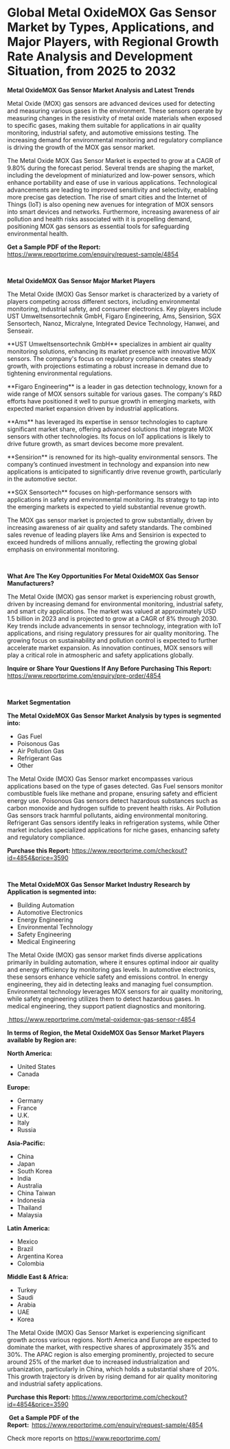 <p><h1>Global Metal OxideMOX Gas Sensor Market by Types, Applications, and Major Players, with Regional Growth Rate Analysis and Development Situation, from 2025 to 2032</h1></p><p><strong>Metal OxideMOX Gas Sensor Market Analysis and Latest Trends</strong></p>
<p><p>Metal Oxide (MOX) gas sensors are advanced devices used for detecting and measuring various gases in the environment. These sensors operate by measuring changes in the resistivity of metal oxide materials when exposed to specific gases, making them suitable for applications in air quality monitoring, industrial safety, and automotive emissions testing. The increasing demand for environmental monitoring and regulatory compliance is driving the growth of the MOX gas sensor market.</p><p>The Metal Oxide MOX Gas Sensor Market is expected to grow at a CAGR of 9.80% during the forecast period. Several trends are shaping the market, including the development of miniaturized and low-power sensors, which enhance portability and ease of use in various applications. Technological advancements are leading to improved sensitivity and selectivity, enabling more precise gas detection. The rise of smart cities and the Internet of Things (IoT) is also opening new avenues for integration of MOX sensors into smart devices and networks. Furthermore, increasing awareness of air pollution and health risks associated with it is propelling demand, positioning MOX gas sensors as essential tools for safeguarding environmental health.</p></p>
<p><strong>Get a Sample PDF of the Report:&nbsp;</strong> <a href="https://www.reportprime.com/enquiry/request-sample/4854?utm_campaign=3385&utm_medium=2&utm_source=Github&utm_content=ia&utm_term=19032025&utm_id=metal-oxidemox-gas-sensor">https://www.reportprime.com/enquiry/request-sample/4854</a></p>
<p>&nbsp;</p>
<p><strong>Metal OxideMOX Gas Sensor Major Market Players</strong></p>
<p><p>The Metal Oxide (MOX) Gas Sensor market is characterized by a variety of players competing across different sectors, including environmental monitoring, industrial safety, and consumer electronics. Key players include UST Umweltsensortechnik GmbH, Figaro Engineering, Ams, Sensirion, SGX Sensortech, Nanoz, Micralyne, Integrated Device Technology, Hanwei, and Senseair.</p><p>**UST Umweltsensortechnik GmbH** specializes in ambient air quality monitoring solutions, enhancing its market presence with innovative MOX sensors. The company's focus on regulatory compliance creates steady growth, with projections estimating a robust increase in demand due to tightening environmental regulations.</p><p>**Figaro Engineering** is a leader in gas detection technology, known for a wide range of MOX sensors suitable for various gases. The company's R&D efforts have positioned it well to pursue growth in emerging markets, with expected market expansion driven by industrial applications.</p><p>**Ams** has leveraged its expertise in sensor technologies to capture significant market share, offering advanced solutions that integrate MOX sensors with other technologies. Its focus on IoT applications is likely to drive future growth, as smart devices become more prevalent.</p><p>**Sensirion** is renowned for its high-quality environmental sensors. The company’s continued investment in technology and expansion into new applications is anticipated to significantly drive revenue growth, particularly in the automotive sector.</p><p>**SGX Sensortech** focuses on high-performance sensors with applications in safety and environmental monitoring. Its strategy to tap into the emerging markets is expected to yield substantial revenue growth.</p><p>The MOX gas sensor market is projected to grow substantially, driven by increasing awareness of air quality and safety standards. The combined sales revenue of leading players like Ams and Sensirion is expected to exceed hundreds of millions annually, reflecting the growing global emphasis on environmental monitoring.</p></p>
<p>&nbsp;</p>
<p><strong>What Are The Key Opportunities For Metal OxideMOX Gas Sensor Manufacturers?</strong></p>
<p><p>The Metal Oxide (MOX) gas sensor market is experiencing robust growth, driven by increasing demand for environmental monitoring, industrial safety, and smart city applications. The market was valued at approximately USD 1.5 billion in 2023 and is projected to grow at a CAGR of 8% through 2030. Key trends include advancements in sensor technology, integration with IoT applications, and rising regulatory pressures for air quality monitoring. The growing focus on sustainability and pollution control is expected to further accelerate market expansion. As innovation continues, MOX sensors will play a critical role in atmospheric and safety applications globally.</p></p>
<p><strong>Inquire or Share Your Questions If Any Before Purchasing This Report:</strong> <a href="https://www.reportprime.com/enquiry/pre-order/4854?utm_campaign=3385&utm_medium=2&utm_source=Github&utm_content=ia&utm_term=19032025&utm_id=metal-oxidemox-gas-sensor">https://www.reportprime.com/enquiry/pre-order/4854</a></p>
<p>&nbsp;</p>
<p><strong>Market Segmentation</strong></p>
<p><strong>The Metal OxideMOX Gas Sensor Market Analysis by types is segmented into:</strong></p>
<p><ul><li>Gas Fuel</li><li>Poisonous Gas</li><li>Air Pollution Gas</li><li>Refrigerant Gas</li><li>Other</li></ul></p>
<p><p>The Metal Oxide (MOX) Gas Sensor market encompasses various applications based on the type of gases detected. Gas Fuel sensors monitor combustible fuels like methane and propane, ensuring safety and efficient energy use. Poisonous Gas sensors detect hazardous substances such as carbon monoxide and hydrogen sulfide to prevent health risks. Air Pollution Gas sensors track harmful pollutants, aiding environmental monitoring. Refrigerant Gas sensors identify leaks in refrigeration systems, while Other market includes specialized applications for niche gases, enhancing safety and regulatory compliance.</p></p>
<p><strong>Purchase this Report:&nbsp;</strong><a href="https://www.reportprime.com/checkout?id=4854&price=3590&utm_campaign=3385&utm_medium=2&utm_source=Github&utm_content=ia&utm_term=19032025&utm_id=metal-oxidemox-gas-sensor">https://www.reportprime.com/checkout?id=4854&price=3590</a></p>
<p>&nbsp;</p>
<p><strong>The Metal OxideMOX Gas Sensor Market Industry Research by Application is segmented into:</strong></p>
<p><ul><li>Building Automation</li><li>Automotive Electronics</li><li>Energy Engineering</li><li>Environmental Technology</li><li>Safety Engineering</li><li>Medical Engineering</li></ul></p>
<p><p>The Metal Oxide (MOX) gas sensor market finds diverse applications primarily in building automation, where it ensures optimal indoor air quality and energy efficiency by monitoring gas levels. In automotive electronics, these sensors enhance vehicle safety and emissions control. In energy engineering, they aid in detecting leaks and managing fuel consumption. Environmental technology leverages MOX sensors for air quality monitoring, while safety engineering utilizes them to detect hazardous gases. In medical engineering, they support patient diagnostics and monitoring.</p></p>
<p><a href="https://www.reportprime.com/metal-oxidemox-gas-sensor-r4854?utm_campaign=3385&utm_medium=2&utm_source=Github&utm_content=ia&utm_term=19032025&utm_id=metal-oxidemox-gas-sensor">&nbsp;https://www.reportprime.com/metal-oxidemox-gas-sensor-r4854</a></p>
<p><strong>In terms of Region, the Metal OxideMOX Gas Sensor Market Players available by Region are:</strong></p>
<p>
    <p> <strong> North America: </strong>
        <ul>
            <li>United States</li>
            <li>Canada</li>
        </ul>
        </p> 
    <p> <strong> Europe: </strong>
        <ul>
            <li>Germany</li>
            <li>France</li>
            <li>U.K.</li>
            <li>Italy</li>
            <li>Russia</li>
        </ul>
        </p> 
    <p> <strong> Asia-Pacific: </strong>
        <ul>
            <li>China</li>
            <li>Japan</li>
            <li>South Korea</li>
            <li>India</li>
            <li>Australia</li>
            <li>China Taiwan</li>
            <li>Indonesia</li>
            <li>Thailand</li>
            <li>Malaysia</li>
        </ul>
        </p> 
    <p> <strong> Latin America: </strong>
        <ul>
            <li>Mexico</li>
            <li>Brazil</li>
            <li>Argentina Korea</li>
            <li>Colombia</li>
        </ul>
        </p> 
    <p> <strong> Middle East & Africa: </strong>
        <ul>
            <li>Turkey</li>
            <li>Saudi</li>
            <li>Arabia</li>
            <li>UAE</li>
            <li>Korea</li>
        </ul>
    </p>
    </p>
<p><p>The Metal Oxide (MOX) Gas Sensor Market is experiencing significant growth across various regions. North America and Europe are expected to dominate the market, with respective shares of approximately 35% and 30%. The APAC region is also emerging prominently, projected to secure around 25% of the market due to increased industrialization and urbanization, particularly in China, which holds a substantial share of 20%. This growth trajectory is driven by rising demand for air quality monitoring and industrial safety applications.</p></p>
<p><strong>Purchase this Report: </strong><a href="https://www.reportprime.com/checkout?id=4854&price=3590&utm_campaign=3385&utm_medium=2&utm_source=Github&utm_content=ia&utm_term=19032025&utm_id=metal-oxidemox-gas-sensor">https://www.reportprime.com/checkout?id=4854&price=3590</a></p>
<p>&nbsp;<strong>Get a Sample PDF of the Report:&nbsp;&nbsp;</strong><a href="https://www.reportprime.com/enquiry/request-sample/4854?utm_campaign=3385&utm_medium=2&utm_source=Github&utm_content=ia&utm_term=19032025&utm_id=metal-oxidemox-gas-sensor">https://www.reportprime.com/enquiry/request-sample/4854</a></p>
<p><strong></strong></p>
<p>Check more reports on <a href="https://www.reportprime.com/?utm_campaign=3385&utm_medium=2&utm_source=Github&utm_content=ia&utm_term=19032025&utm_id=metal-oxidemox-gas-sensor">https://www.reportprime.com/</a></p>